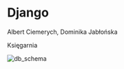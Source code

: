 # Django
Albert Ciemerych, Dominika Jabłońska

Księgarnia

![db_schema](https://user-images.githubusercontent.com/73462474/197504196-3ee7fbb3-7e9a-4daa-9841-8b1302b07fa9.png)
